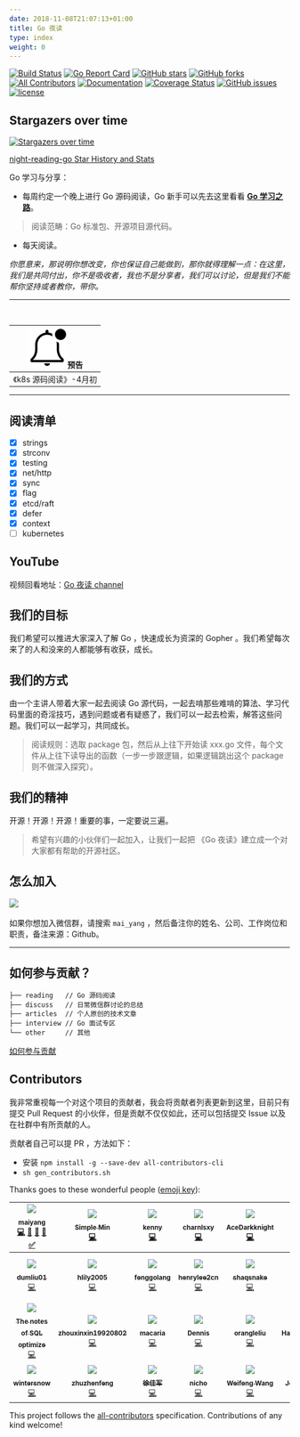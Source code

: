 ```yaml
---
date: 2018-11-08T21:07:13+01:00
title: Go 夜读
type: index
weight: 0
---
```


[![Build Status](https://travis-ci.org/developer-learning/night-reading-go.svg?branch=master)](https://travis-ci.org/developer-learning/night-reading-go) [![Go Report Card](https://goreportcard.com/badge/github.com/developer-learning/night-reading-go)](https://goreportcard.com/report/github.com/developer-learning/night-reading-go) [![GitHub stars](https://img.shields.io/github/stars/developer-learning/night-reading-go.svg?label=Stars)](https://github.com/developer-learning/night-reading-go) [![GitHub forks](https://img.shields.io/github/forks/developer-learning/night-reading-go.svg?label=Fork)](https://github.com/developer-learning/night-reading-go) [![All Contributors](https://img.shields.io/badge/all_contributors-27-orange.svg?style=flat-square)](#contributors) [![Documentation](https://godoc.org/github.com/developer-learning/night-reading-go?status.svg)](http://godoc.org/github.com/developer-learning/night-reading-go) [![Coverage Status](https://coveralls.io/repos/github/developer-learning/night-reading-go/badge.svg?branch=master)](https://coveralls.io/github/developer-learning/night-reading-go?branch=master) [![GitHub issues](https://img.shields.io/github/issues/developer-learning/night-reading-go.svg?label=Issue)](https://github.com/developer-learning/night-reading-go/issues) [![license](https://img.shields.io/github/license/developer-learning/night-reading-go.svg)](https://github.com/developer-learning/night-reading-go/blob/master/LICENSE)

## Stargazers over time

[![Stargazers over time](https://starcharts.herokuapp.com/developer-learning/night-reading-go.svg)](https://starcharts.herokuapp.com/developer-learning/night-reading-go)

[night-reading-go Star History and Stats](https://seladb.github.io/StarTrack-js/?u=developer-learning&r=night-reading-go)

Go 学习与分享：

- 每周约定一个晚上进行 Go 源码阅读，Go 新手可以先去这里看看 **[Go 学习之路](https://github.com/developer-learning/learning-golang)**。
>阅读范畴：Go 标准包、开源项目源代码。

- 每天阅读。

*你愿意来，那说明你想改变，你也保证自己能做到，那你就得理解一点：在这里，我们是共同付出，你不是吸收者，我也不是分享者，我们可以讨论，但是我们不能帮你坚持或者教你，带你。*

----

<br>

|![notification](/images/bell-outline-badged.svg)预告|
|:------------------:|
| 《k8s 源码阅读》-4月初|

----

## 阅读清单

- [x] strings
- [x] strconv
- [x] testing
- [x] net/http
- [x] sync
- [x] flag
- [x] etcd/raft
- [x] defer
- [x] context
- [ ] kubernetes

## YouTube

视频回看地址：[Go 夜读 channel](https://www.youtube.com/channel/UCZwrjDu5Rf6O_CX2CVx7n8Q?sub_confirmation=1)

## 我们的目标

我们希望可以推进大家深入了解 Go ，快速成长为资深的 Gopher 。我们希望每次来了的人和没来的人都能够有收获，成长。

## 我们的方式

由一个主讲人带着大家一起去阅读 Go 源代码，一起去啃那些难啃的算法、学习代码里面的奇淫技巧，遇到问题或者有疑惑了，我们可以一起去检索，解答这些问题。我们可以一起学习，共同成长。

>阅读规则：选取 package 包，然后从上往下开始读 xxx.go 文件，每个文件从上往下读导出的函数（一步一步跟逻辑，如果逻辑跳出这个 package 则不做深入探究）。

## 我们的精神

开源！开源！开源！重要的事，一定要说三遍。

>希望有兴趣的小伙伴们一起加入，让我们一起把 《Go 夜读》建立成一个对大家都有帮助的开源社区。

## 怎么加入

<img src="/images/wechat_reading_go.jpg" width="400px;"/>

如果你想加入微信群，请搜索 `mai_yang` ，然后备注你的姓名、公司、工作岗位和职责，备注来源：Github。

----

## 如何参与贡献？

```sh
├── reading   // Go 源码阅读
├── discuss   // 日常微信群讨论的总结
├── articles  // 个人原创的技术文章
├── interview // Go 面试专区
└── other     // 其他
```

[如何参与贡献](other/contributing/)

## Contributors

我非常重视每一个对这个项目的贡献者，我会将贡献者列表更新到这里，目前只有提交 Pull Request 的小伙伴，但是贡献不仅仅如此，还可以包括提交 Issue 以及在社群中有所贡献的人。

贡献者自己可以提 PR ，方法如下：

- 安装 `npm install -g --save-dev all-contributors-cli`
- `sh gen_contributors.sh`

Thanks goes to these wonderful people ([emoji key](https://github.com/kentcdodds/all-contributors#emoji-key)):

<!-- ALL-CONTRIBUTORS-LIST:START - Do not remove or modify this section -->
<!-- prettier-ignore -->
| [<img src="https://avatars3.githubusercontent.com/u/1710912?v=4" width="100px;"/><br /><sub><b>maiyang</b></sub>](https://github.com/yangwenmai)<br />[💻](https://github.com/developer-learning/night-reading-go/commits?author=yangwenmai "Code") [🤔](#ideas-yangwenmai "Ideas, Planning, & Feedback") [👀](#review-yangwenmai "Reviewed Pull Requests") [📢](#talk-yangwenmai "Talks") [✅](#tutorial-yangwenmai "Tutorials") | [<img src="https://avatars1.githubusercontent.com/u/16773339?v=4" width="100px;"/><br /><sub><b>Simple Min</b></sub>](https://github.com/mougeCM)<br />[💻](https://github.com/developer-learning/night-reading-go/commits?author=mougeCM "Code") | [<img src="https://avatars3.githubusercontent.com/u/35653599?v=4" width="100px;"/><br /><sub><b>kenny</b></sub>](https://github.com/yuhao5)<br />[💻](https://github.com/developer-learning/night-reading-go/commits?author=yuhao5 "Code") | [<img src="https://avatars2.githubusercontent.com/u/13843868?v=4" width="100px;"/><br /><sub><b>charnlsxy</b></sub>](https://github.com/charnlsxy)<br />[💻](https://github.com/developer-learning/night-reading-go/commits?author=charnlsxy "Code") | [<img src="https://avatars3.githubusercontent.com/u/11901298?v=4" width="100px;"/><br /><sub><b>AceDarkknight</b></sub>](https://github.com/AceDarkknight)<br />[💻](https://github.com/developer-learning/night-reading-go/commits?author=AceDarkknight "Code") | [<img src="https://avatars2.githubusercontent.com/u/3014297?v=4" width="100px;"/><br /><sub><b>Data</b></sub>](https://github.com/gnuos)<br />[💻](https://github.com/developer-learning/night-reading-go/commits?author=gnuos "Code") | [<img src="https://avatars0.githubusercontent.com/u/2876745?v=4" width="100px;"/><br /><sub><b>侯名</b></sub>](https://github.com/KISSMonX)<br />[💻](https://github.com/developer-learning/night-reading-go/commits?author=KISSMonX "Code") |
| :---: | :---: | :---: | :---: | :---: | :---: | :---: |
| [<img src="https://avatars0.githubusercontent.com/u/12060175?v=4" width="100px;"/><br /><sub><b>dumliu01</b></sub>](https://github.com/dumliu01)<br />[💻](https://github.com/developer-learning/night-reading-go/commits?author=dumliu01 "Code") | [<img src="https://avatars0.githubusercontent.com/u/1411282?v=4" width="100px;"/><br /><sub><b>hlily2005</b></sub>](https://github.com/hlily2005)<br />[💻](https://github.com/developer-learning/night-reading-go/commits?author=hlily2005 "Code") | [<img src="https://avatars0.githubusercontent.com/u/16982786?v=4" width="100px;"/><br /><sub><b>fenggolang</b></sub>](https://github.com/fenggolang)<br />[💻](https://github.com/developer-learning/night-reading-go/commits?author=fenggolang "Code") | [<img src="https://avatars3.githubusercontent.com/u/10174178?v=4" width="100px;"/><br /><sub><b>henrylee2cn</b></sub>](https://github.com/henrylee2cn)<br />[💻](https://github.com/developer-learning/night-reading-go/commits?author=henrylee2cn "Code") | [<img src="https://avatars0.githubusercontent.com/u/1336914?v=4" width="100px;"/><br /><sub><b>shaqsnake</b></sub>](https://github.com/shaqsnake)<br />[💻](https://github.com/developer-learning/night-reading-go/commits?author=shaqsnake "Code") | [<img src="https://avatars0.githubusercontent.com/u/5728787?v=4" width="100px;"/><br /><sub><b>tbwisk</b></sub>](https://github.com/TBWISK)<br />[💻](https://github.com/developer-learning/night-reading-go/commits?author=TBWISK "Code") | [<img src="https://avatars3.githubusercontent.com/u/416141?v=4" width="100px;"/><br /><sub><b>Huang ChuanTong</b></sub>](https://github.com/toontong)<br />[💻](https://github.com/developer-learning/night-reading-go/commits?author=toontong "Code") |
| [<img src="https://avatars3.githubusercontent.com/u/10513552?v=4" width="100px;"/><br /><sub><b>The notes of SQL optimize </b></sub>](https://github.com/zhongxuan123)<br />[💻](https://github.com/developer-learning/night-reading-go/commits?author=zhongxuan123 "Code") | [<img src="https://avatars2.githubusercontent.com/u/29008269?v=4" width="100px;"/><br /><sub><b>zhouxinxin19920802</b></sub>](https://github.com/zhouxinxin19920802)<br />[💻](https://github.com/developer-learning/night-reading-go/commits?author=zhouxinxin19920802 "Code") | [<img src="https://avatars2.githubusercontent.com/u/20811449?v=4" width="100px;"/><br /><sub><b>macaria</b></sub>](https://github.com/macaria)<br />[💻](https://github.com/developer-learning/night-reading-go/commits?author=macaria "Code") | [<img src="https://avatars3.githubusercontent.com/u/15226239?v=4" width="100px;"/><br /><sub><b>Dennis</b></sub>](http://github.com/DennisMao)<br />[💻](https://github.com/developer-learning/night-reading-go/commits?author=DennisMao "Code") | [<img src="https://avatars1.githubusercontent.com/u/2696746?v=4" width="100px;"/><br /><sub><b>orangleliu</b></sub>](http://blog.csdn.net/orangleliu)<br />[💻](https://github.com/developer-learning/night-reading-go/commits?author=orangle "Code") | [<img src="https://avatars1.githubusercontent.com/u/21693162?v=4" width="100px;"/><br /><sub><b>HarbinZhang</b></sub>](https://github.com/HarbinZhang)<br />[💻](https://github.com/developer-learning/night-reading-go/commits?author=HarbinZhang "Code") | [<img src="https://avatars1.githubusercontent.com/u/7344921?v=4" width="100px;"/><br /><sub><b>LiMingji</b></sub>](https://github.com/SwanSpouse)<br />[💻](https://github.com/developer-learning/night-reading-go/commits?author=SwanSpouse "Code") |
| [<img src="https://avatars0.githubusercontent.com/u/22164927?v=4" width="100px;"/><br /><sub><b>wintersnow</b></sub>](https://mickey0524.github.io/)<br />[💻](https://github.com/developer-learning/night-reading-go/commits?author=mickey0524 "Code") | [<img src="https://avatars2.githubusercontent.com/u/44076738?v=4" width="100px;"/><br /><sub><b>zhuzhenfeng</b></sub>](https://github.com/zhuzhenfeng-finogeeks)<br />[💻](https://github.com/developer-learning/night-reading-go/commits?author=zhuzhenfeng-finogeeks "Code") | [<img src="https://avatars2.githubusercontent.com/u/6065007?v=4" width="100px;"/><br /><sub><b>徐佳军</b></sub>](https://xujiajun.cn)<br />[💻](https://github.com/developer-learning/night-reading-go/commits?author=xujiajun "Code") | [<img src="https://avatars0.githubusercontent.com/u/6884499?v=4" width="100px;"/><br /><sub><b>nicho</b></sub>](https://github.com/NichoZhang)<br />[💻](https://github.com/developer-learning/night-reading-go/commits?author=NichoZhang "Code") | [<img src="https://avatars1.githubusercontent.com/u/17244565?v=4" width="100px;"/><br /><sub><b>Weifeng Wang</b></sub>](https://www.btxiaowei.net)<br />[💻](https://github.com/developer-learning/night-reading-go/commits?author=qclaogui "Code") | [<img src="https://avatars3.githubusercontent.com/u/6748475?v=4" width="100px;"/><br /><sub><b>John Deng</b></sub>](https://hiboot.hidevops.io)<br />[💻](https://github.com/developer-learning/night-reading-go/commits?author=john-deng "Code") |
<!-- ALL-CONTRIBUTORS-LIST:END -->

This project follows the [all-contributors](https://github.com/kentcdodds/all-contributors) specification. Contributions of any kind welcome!
